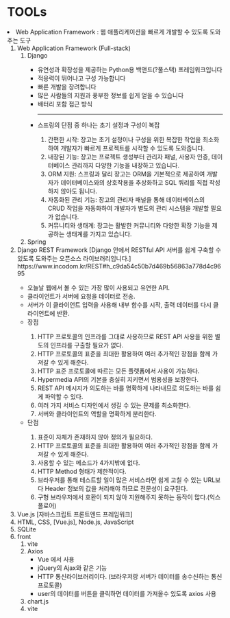 # TOOLs

<li> Web Application Framework : 웹 애플리케이션을 빠르게 개발할 수 있도록 도와주는 도구
<ol>
<li> Web Application Framework (Full-stack)
    <ol>
    <li>Django</li>
    <ul> 
    <li> 유연성과 확장성을 제공하는 Python용 백앤드(?풀스택) 프레임워크입니다</li>
    <li> 적응력이 뛰어나고 구성 가능합니다</li>
    <li> 빠른 개발을 장려합니다</li>
    <li> 많은 사람들의 지원과 풍부한 정보를 쉽게 얻을 수 있습니다</li>
    <li> 배터리 포함 접근 방식</li>
    <hr>
    <li> 스프링의 단점 중 하나는 초기 설정과 구성이 복잡</li>
    <ol>
    <li>간편한 시작: 장고는 초기 설정이나 구성을 위한 복잡한 작업을 최소화하여 개발자가 빠르게 프로젝트를 시작할 수 있도록 도와줍니다. 
    <li>내장된 기능: 장고는 프로젝트 생성부터 관리자 패널, 사용자 인증, 데이터베이스 관리까지 다양한 기능을 내장하고 있습니다.
    <li>ORM 지원: 스프링과 달리 장고는 ORM을 기본적으로 제공하여 개발자가 데이터베이스와의 상호작용을 추상화하고 SQL 쿼리를 직접 작성하지 않아도 됩니다.
    <li>자동화된 관리 기능: 장고의 관리자 패널을 통해 데이터베이스의 CRUD 작업을 자동화하여 개발자가 별도의 관리 시스템을 개발할 필요가 없습니다. 
    <li>커뮤니티와 생태계: 장고는 활발한 커뮤니티와 다양한 확장 기능을 제공하는 생태계를 가지고 있습니다. 
    </ol>
    </ul>
    <li>Spring</li>
    </ol>
<li>Django REST Framework [Django 안에서 RESTful API 서버를 쉽게 구축할 수 있도록 도와주는 오픈소스 라이브러리입니다.]</li>
    <a>https://www.incodom.kr/REST#h_c9da54c50b7d469b56863a778d4c9695</a>
    <ul>
    <li>오늘날 웹에서 볼 수 있는 가장 많이 사용되고 유연한 API.</li>
    <li>클라이언트가 서버에 요청을 데이터로 전송.</li>
    <li>서버가 이 클라이언트 입력을 사용해 내부 함수를 시작, 출력 데이터를 다시 클라이언트에 반환.</li>
    <li>장점</li>
    <ol>
    <li>HTTP 프로토콜의 인프라를 그대로 사용하므로 REST API 사용을 위한 별도의 인프라를 구출할 필요가 없다.</li>
    <li>HTTP 프로토콜의 표준을 최대한 활용하여 여러 추가적인 장점을 함께 가져갈 수 있게 해준다.</li>
    <li>HTTP 표준 프로토콜에 따르는 모든 플랫폼에서 사용이 가능하다.</li>
    <li>Hypermedia API의 기본을 충실히 지키면서 범용성을 보장한다.</li>
    <li>REST API 메시지가 의도하는 바를 명확하게 나타내므로 의도하는 바를 쉽게 파악할 수 있다.</li>
    <li>여러 가지 서비스 디자인에서 생길 수 있는 문제를 최소화한다.</li>
    <li>서버와 클라이언트의 역할을 명확하게 분리한다.</li>
    </ol>
    <li>단점</li>
    <ol>
    <li>표준이 자체가 존재하지 않아 정의가 필요하다.</li>
    <li>HTTP 프로토콜의 표준을 최대한 활용하여 여러 추가적인 장점을 함께 가져갈 수 있게 해준다.</li>
    <li>사용할 수 있는 메소드가 4가지밖에 없다.</li>
    <li>HTTP Method 형태가 제한적이다.</li>
    <li>브라우저를 통해 테스트할 일이 많은 서비스라면 쉽게 고칠 수 있는 URL보다 Header 정보의 값을 처리해야 하므로 전문성이 요구된다.</li>
    <li>구형 브라우저에서 호환이 되지 않아 지원해주지 못하는 동작이 많다.(익스폴로어)</li>
    </ol>
    </ul>
<li> Vue.js [자바스크립트 프론트엔드 프레임워크]
<li> HTML, CSS, [Vue.js], Node.js, JavaScript



<li> SQLite
<li> front 
<ol>
<li>vite 
<li>Axios
<ul>
  <li> Vue 에서 사용
  <li> jQuery의 Ajax와 같은 기능
  <li> HTTP 통신라이브러리이다. (브라우저랑 서버가 데이터를 송수신하는 통신 프로토콜)
  <li> user의 데이터를 버튼을 클릭하면 데이터를 가져올수 있도록 axios 사용
</ul>
<li>chart.js
<li>vite 
</ol> 
</ol>